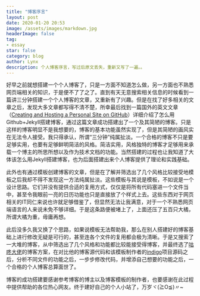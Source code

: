 ```yaml
---
title: "博客序言"
layout: post
date: 2020-01-20 20:53
image: /assets/images/markdown.jpg
headerImage: false
tag:
- essay
star: false
category: blog
author: Lynx
description: 个人博客序言，写过后原文丢失，重新又写了一遍。。
---
```


​		好早之前就想搭建一个个人博客了，只是一方面不知道怎么做，另一方面也不熟悉网页端相关的知识，于是便不了了之了。直到有天无意搜索相关信息的时候看到一篇讲三分钟搭建一个个人博客的文章，又重新有了兴趣。但是在找了好多相关的文章之后，发现大多文章都写得不清不楚，所幸最后找到一篇国外的英文文章（[Creating and Hosting a Personal Site on GitHub](http://jmcglone.com/guides/github-pages/)）详细介绍了怎么用Github+Jekyll搭建博客，通过这篇文章成功搭建出了一个及其简陋的博客。只是这样的博客明显不是我想要的，博客的基本功能虽然实现了，但是其简陋的画风实在无法令人接受。我只得承认，所谓“三分钟”纯属扯淡。一个合格的博客不只是要足够实用，也要有足够鲜明简洁的风格。简洁实用，风格独特的博客才足够用来承载一个博主的所思所想以及作为技术文档的功能。当然搭建的过程也让我知道了大体该怎么用Jekyll搭建博客，也为后面搭建出来个人博客提供了理论和实践基础。

​		此外也有通过模板创建博客的文章，但是在了解并筛选出了几个风格比较接受地模板之后我却不得不发现这一方法纯属扯淡。这些模板与其说是模板，不如说是一个设计思路。它们并没有提供合适的复用方式，仅仅是将所有代码塞进一个文件当中，甚至令我眼前一亮的日历功能也只是直接放了个样式上去。这些东西对于网页相关的IT同仁来说也许就足够借鉴了，但显然无法让我满意，对于一个不熟悉网页端语言的人来说未免不够详细。于是这条路便被堵上了，上面还压了五百只大橘，所谓大橘为重，毋庸再想。

​		此后没多久我又换了个思路，如果说模板无法帮助我，那么在别人搭建好的博客基础上进行修改无疑是可行的，甚至连各个文件的复用都会极为清晰。于是又搜索了一大堆的博客，从中筛选出了几个风格和功能都比较能接受得博客，并最终选了[咕咚大佬](https://gudong.site/)的博客方案，在对比他的博客源代码和该模板制作者的[indigo](https://github.com/sergiokopplin/indigo)项目源码之后，分析不同文件的功能之后，一步步修改代码，并增添自己想要的功能之后，一个合格的个人博客总算面世了。

​		博客的成功搭建要感谢参考博客的博主以及博客模板的制作者，也要感谢在此过程中提供帮助的各位热心网友。终于建好自己的个人小站了，万岁ヾ(≧O≦)〃~


